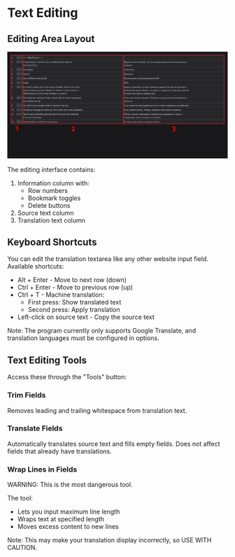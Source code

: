 # Text Editing

## Editing Area Layout

![Editing area layout](../assets/editing-area-layout.png)

The editing interface contains:

1.  Information column with:
    - Row numbers
    - Bookmark toggles
    - Delete buttons
2.  Source text column
3.  Translation text column

## Keyboard Shortcuts

You can edit the translation textarea like any other website input field. Available shortcuts:

- Alt + Enter - Move to next row (down)
- Ctrl + Enter - Move to previous row (up)
- Ctrl + T - Machine translation:
    - First press: Show translated text
    - Second press: Apply translation
- Left-click on source text - Copy the source text

Note: The program currently only supports Google Translate, and translation languages must be configured in options.

## Text Editing Tools

Access these through the "Tools" button:

### Trim Fields

Removes leading and trailing whitespace from translation text.

### Translate Fields

Automatically translates source text and fills empty fields. Does not affect fields that already have translations.

### Wrap Lines in Fields

WARNING: This is the most dangerous tool.

The tool:

- Lets you input maximum line length
- Wraps text at specified length
- Moves excess content to new lines

Note: This may make your translation display incorrectly, so USE WITH CAUTION.
